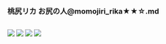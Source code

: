 ### 桃尻リカ お尻の人@momojiri_rika★★☆.md
![]()

![](https://pbs.twimg.com/profile_banners/1047522166227394561/1564671395)
![](https://pbs.twimg.com/media/EB0Iw42UcAAWJ50?format=jpg&name=4096x4096)
![](https://pbs.twimg.com/media/EBV3-ARU4AAIUDq?format=jpg&name=4096x4096)
![](https://pbs.twimg.com/media/EBGJ8cAUIAE_Sik?format=jpg&name=large)
